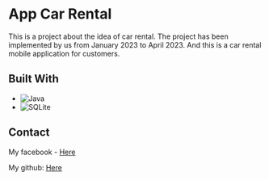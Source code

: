 # App Car Rental

This is a project about the idea of car rental. The project has been implemented by us from January 2023 to April 2023. And this is a car rental mobile application for customers.

## Built With
* ![Java]
* ![SQLite]


## Contact

My facebook - [Here](https://www.facebook.com/leelinbi)

My github: [Here](https://github.com/anhtai46)

[Java]: https://img.shields.io/badge/java-6DB33F?style=for-the-badge&logo=java&logoColor=white

[SQLite]: https://img.shields.io/badge/SQLite-003B57?style=for-the-badge&logo=SQLite&logoColor=white


